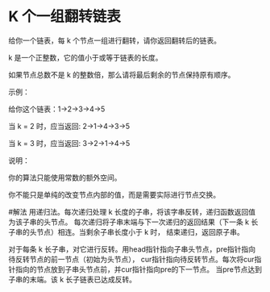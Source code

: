 # K 个一组翻转链表
给你一个链表，每 k 个节点一组进行翻转，请你返回翻转后的链表。

k 是一个正整数，它的值小于或等于链表的长度。

如果节点总数不是 k 的整数倍，那么请将最后剩余的节点保持原有顺序。

示例：

给你这个链表：1->2->3->4->5

当 k = 2 时，应当返回: 2->1->4->3->5

当 k = 3 时，应当返回: 3->2->1->4->5

说明：

你的算法只能使用常数的额外空间。

你不能只是单纯的改变节点内部的值，而是需要实际进行节点交换。

#解法
用递归法。每次递归处理 k 长度的子串，将该字串反转，递归函数返回值为该子串的头节点。
每次递归将子串末端与下一次递归的返回结果（下一条 k 长子串的头节点）相连。当剩余子串长度小于 k 时，
结束递归，返回原子串。

对于每条 k 长子串，对它进行反转。用head指针指向子串头节点，pre指针指向待反转节点的前一节点（初始为头节点），
cur指针指向待反转节点。每次将cur指针指向的节点放到子串头节点前，并cur指针指向pre的下一节点。
当pre节点达到子串的末端。该 k 长子链表已达成反转。
